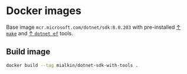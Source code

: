 # Docker images

Base image `mcr.microsoft.com/dotnet/sdk:8.0.203` with pre-installed [↑ `make`](https://en.wikipedia.org/wiki/Make_(software)) and [↑ `dotnet ef`](https://learn.microsoft.com/en-us/ef/core/cli/dotnet) tools.

## Build image

```bash
docker build --tag mialkin/dotnet-sdk-with-tools .
```
